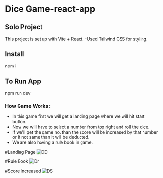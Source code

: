 # Dice Game-react-app

## Solo Project
 This project is set up with Vite + React. 
 -Used Tailwind CSS for styling.

## Install
 npm i

## To Run App
 npm run dev

### How Game Works:
- In this game first we will get a landing page where we will hit start button.
- Now we will have to select a number from top right and roll the dice.
- If we'll get the game no. than the score will be increased by that number or if not same than it will be deducted.
- We are also having a rule book in game.
  
#Landing Page
![DD](https://github.com/ayushkumar013/Dice-Game/assets/145747837/5effec4d-20eb-4fc3-8e66-b0aa8e0a60e2)

#Rule Book
![Dr](https://github.com/ayushkumar013/Dice-Game/assets/145747837/a5ebeebd-0c49-4627-95b9-ec2e11442ead)

#Score Increased
![DS](https://github.com/ayushkumar013/Dice-Game/assets/145747837/090f97ba-51b6-4259-82b4-8497f713384a)

